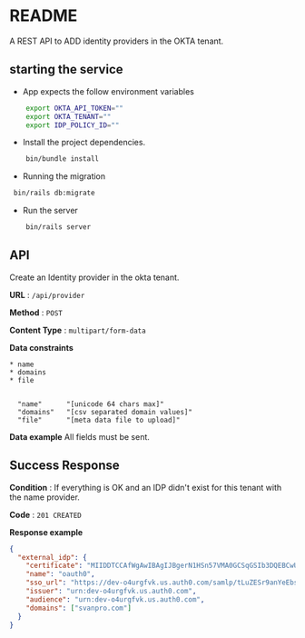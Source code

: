 # README

A REST API to ADD identity providers in the OKTA tenant.

## starting the service

- App expects the follow environment variables

```bash
    export OKTA_API_TOKEN=""
    export OKTA_TENANT=""
    export IDP_POLICY_ID=""
```

- Install the project dependencies.

```bash
    bin/bundle install
```

- Running the migration

```bash
 bin/rails db:migrate
```

- Run the server

```bash
    bin/rails server
```

## API

Create an Identity provider in the okta tenant.

**URL** : `/api/provider`

**Method** : `POST`

**Content Type** : `multipart/form-data`

**Data constraints**

    * name
    * domains
    * file

```

  "name"      "[unicode 64 chars max]"
  "domains"   "[csv separated domain values]"
  "file"      "[meta data file to upload]"

```

**Data example** All fields must be sent.

## Success Response

**Condition** : If everything is OK and an IDP didn't exist for this tenant with the name provider.

**Code** : `201 CREATED`

**Response example**

```json
{
  "external_idp": {
    "certificate": "MIIDDTCCAfWgAwIBAgIJBgerN1HSn57VMA0GCSqGSIb3DQEBCwUAMCQxIjAgBgNVBAMTGWRldi1vNHVyZ2Z2ay51cy5hdXRoMC5jb20wHhcNMjEwODA1MTk0ODU0WhcNMzUwNDE0MTk0ODU0WjAkMSIwIAYDVQQDExlkZXYtbzR1cmdmdmsudXMuYXV0aDAuY29tMIIBIjANBgkqhkiG9w0BAQEFAAOCAQ8AMIIBCgKCAQEApQyoMj1q+uYH0DWj9x9FJrW1fsg9/KE302DPBNtvZ/cI106g2NCdiysXs8z1IXArs9LI8nGQ589FdGWHLS4pJJYTI8/WoIjA7SSrvY7nARZKq/0wcyprgYlmx+gqhEf7pcuULfCL30....",
    "name": "oauth0",
    "sso_url": "https://dev-o4urgfvk.us.auth0.com/samlp/tLuZESr9anYeEbs1hNP30STUsa0dZJPb",
    "issuer": "urn:dev-o4urgfvk.us.auth0.com",
    "audience": "urn:dev-o4urgfvk.us.auth0.com",
    "domains": ["svanpro.com"]
  }
}
```

```

```
